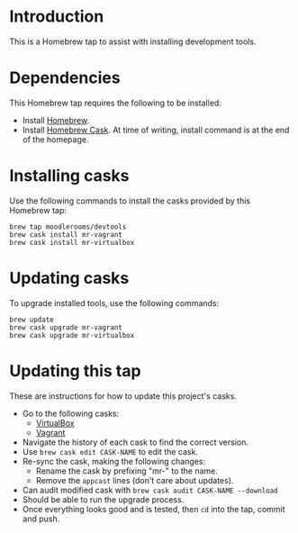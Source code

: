 # Introduction

This is a Homebrew tap to assist with installing development tools.

# Dependencies

This Homebrew tap requires the following to be installed:

* Install [Homebrew](https://brew.sh).
* Install [Homebrew Cask](https://caskroom.github.io).  At time of writing, install command is at the end of the homepage.

# Installing casks

Use the following commands to install the casks provided by this Homebrew tap:

    brew tap moodlerooms/devtools
    brew cask install mr-vagrant
    brew cask install mr-virtualbox

# Updating casks

To upgrade installed tools, use the following commands:

    brew update
    brew cask upgrade mr-vagrant
    brew cask upgrade mr-virtualbox

# Updating this tap

These are instructions for how to update this project's casks.

* Go to the following casks:
  * [VirtualBox](https://github.com/caskroom/homebrew-cask/blob/master/Casks/virtualbox.rb)
  * [Vagrant](https://github.com/caskroom/homebrew-cask/blob/master/Casks/vagrant.rb)
* Navigate the history of each cask to find the correct version.
* Use `brew cask edit CASK-NAME` to edit the cask.
* Re-sync the cask, making the following changes:
  * Rename the cask by prefixing "mr-" to the name.
  * Remove the `appcast` lines (don't care about updates).
* Can audit modified cask with `brew cask audit CASK-NAME --download`
* Should be able to run the upgrade process.
* Once everything looks good and is tested, then `cd` into the tap, commit and push.
